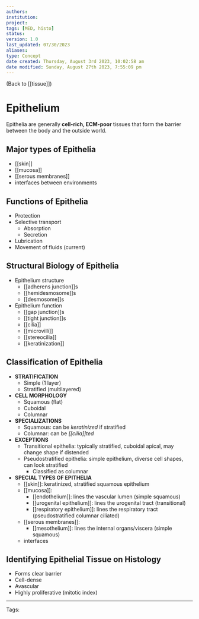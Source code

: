 ```yaml
---
authors: 
institution: 
project: 
tags: [MED, histo]
status: 
version: 1.0
last_updated: 07/30/2023
aliases: 
type: Concept
date created: Thursday, August 3rd 2023, 10:02:58 am
date modified: Sunday, August 27th 2023, 7:55:09 pm
---
```


(Back to [[tissue]])

# Epithelium

Epithelia are generally **cell-rich, ECM-poor** tissues that form the barrier between the body and the outside world.

## Major types of Epithelia
- [[skin]]
- [[mucosa]]
- [[serous membranes]]
- interfaces between environments

## Functions of Epithelia
- Protection
- Selective transport
	- Absorption
	- Secretion
- Lubrication
- Movement of fluids (current)

## Structural Biology of Epithelia
- Epithelium structure
	- [[adherens junction]]s
	- [[hemidesmosome]]s
	- [[desmosome]]s
- Epithelium function
	- [[gap junction]]s
	- [[tight junction]]s
	- [[cilia]]
	- [[microvilli]]
	- [[stereocilia]]
	- [[keratinization]]

## Classification of Epithelia
- **STRATIFICATION**
	- Simple (1 layer)
	- Stratified (multilayered)
- **CELL MORPHOLOGY**
	- Squamous (flat)
	- Cuboidal
	- Columnar
- **SPECIALIZATIONS**
	- Squamous: can be _keratinized_ if stratified
	- Columnar: can be _[[cilia]]ted_
- **EXCEPTIONS**
	- Transitional epithelia: typically stratified, cuboidal apical, may change shape if distended
	- Pseudostratified epithelia: simple epithelium, diverse cell shapes, can look stratified
		- Classified as columnar
- **SPECIAL TYPES OF EPITHELIA**
	- [[skin]]: keratinized, stratified squamous epithelium
	- [[mucosa]]:
		- [[endothelium]]: lines the vascular lumen (simple squamous)
		- [[urogenital epithelium]]: lines the urogenital tract (transitional)
		- [[respiratory epithelium]]: lines the respiratory tract (pseudostratified columnar ciliated)
	- [[serous membranes]]:
		- [[mesothelium]]: lines the internal organs/viscera (simple squamous)
	- interfaces

## Identifying Epithelial Tissue on Histology
- Forms clear barrier
- Cell-dense
- Avascular
- Highly proliferative (mitotic index)


---
Tags: